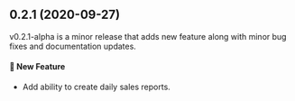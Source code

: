 ## 0.2.1 (2020-09-27)

v0.2.1-alpha is a minor release that adds new feature along with minor bug fixes and documentation updates.

#### :rocket: New Feature
- Add ability to create daily sales reports.
